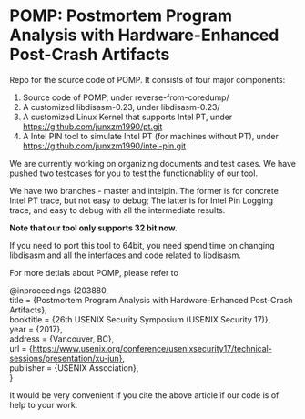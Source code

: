 # POMP: Postmortem Program Analysis with Hardware-Enhanced Post-Crash Artifacts

Repo for the source code of POMP. It consists of four major components: 
1. Source code of POMP, under reverse-from-coredump/
2. A customized libdisasm-0.23, under libdisasm-0.23/ 
3. A customized Linux Kernel that supports Intel PT, under https://github.com/junxzm1990/pt.git
4. A Intel PIN tool to simulate Intel PT (for machines without PT), under https://github.com/junxzm1990/intel-pin.git

We are currently working on organizing documents and test cases. We have pushed two testcases for you to test the functionablity of our tool.

We have two branches - master and intelpin. The former is for concrete Intel PT trace, but not easy to debug; The latter is for Intel Pin Logging trace, and easy to debug with all the intermediate results.

**Note that our tool only supports 32 bit now.**

If you need to port this tool to 64bit, you need spend time on changing libdisasm and all the interfaces and code related to libdisasm.

For more detials about POMP, please refer to 

@inproceedings {203880, <br />
title = {Postmortem Program Analysis with Hardware-Enhanced Post-Crash Artifacts},<br />
booktitle = {26th USENIX Security Symposium (USENIX Security 17)}, <br />
year = {2017}, <br />
address = {Vancouver, BC}, <br />
url = {https://www.usenix.org/conference/usenixsecurity17/technical-sessions/presentation/xu-jun}, <br />
publisher = {USENIX Association}, <br />
}

It would be very convenient if you cite the above article if our code is of help to your work. 

